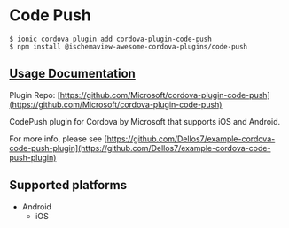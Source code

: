 # Code Push

```text
$ ionic cordova plugin add cordova-plugin-code-push
$ npm install @ischemaview-awesome-cordova-plugins/code-push
```

## [Usage Documentation](https://danielsogl.gitbook.io/awesome-cordova-plugins/plugins/code-push/)

Plugin Repo: [https://github.com/Microsoft/cordova-plugin-code-push](https://github.com/Microsoft/cordova-plugin-code-push)

CodePush plugin for Cordova by Microsoft that supports iOS and Android.

For more info, please see [https://github.com/Dellos7/example-cordova-code-push-plugin](https://github.com/Dellos7/example-cordova-code-push-plugin)

## Supported platforms

* Android
  * iOS

